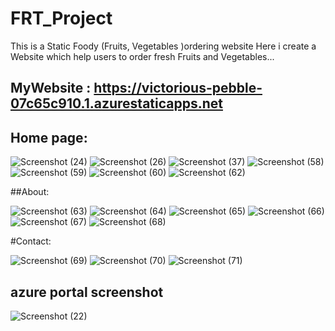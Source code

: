 # FRT_Project
This is a  Static Foody (Fruits, Vegetables )ordering website
Here i create a Website which help users to order fresh Fruits and Vegetables...

## MyWebsite : https://victorious-pebble-07c65c910.1.azurestaticapps.net


## Home page:


![Screenshot (24)](https://user-images.githubusercontent.com/102404293/195869737-ae30b2ec-6d0e-4983-82f2-b5be7ca27a3d.png)
![Screenshot (26)](https://user-images.githubusercontent.com/102404293/195869764-629044dd-ff30-4ba9-bab6-d39f81805a23.png)
![Screenshot (37)](https://user-images.githubusercontent.com/102404293/195869779-71ceedd0-182a-451e-8ea9-9fae826964a6.png)
![Screenshot (58)](https://user-images.githubusercontent.com/102404293/195869788-705a51a9-2028-4b4d-922d-f8fa112ab3a6.png)
![Screenshot (59)](https://user-images.githubusercontent.com/102404293/195869805-50b9f303-b560-47f7-94a7-8cb33d608242.png)
![Screenshot (60)](https://user-images.githubusercontent.com/102404293/195870011-ebb14e63-f3a0-4904-9a6f-177c8b15d46b.png)
![Screenshot (62)](https://user-images.githubusercontent.com/102404293/195870020-84f23838-6fd3-4914-9a99-4098238f969e.png)


##About:


![Screenshot (63)](https://user-images.githubusercontent.com/102404293/195870256-7fc0ca83-dceb-4448-a1d1-fe4de5c3132e.png)
![Screenshot (64)](https://user-images.githubusercontent.com/102404293/195870268-484ff047-2fa6-4b6f-bbe0-cb002aa00c51.png)
![Screenshot (65)](https://user-images.githubusercontent.com/102404293/195870272-74f38aa7-62ce-4bd7-ac98-7358aff16526.png)
![Screenshot (66)](https://user-images.githubusercontent.com/102404293/195870278-db87e0e1-b146-44a5-bdcb-86d392ec4e01.png)
![Screenshot (67)](https://user-images.githubusercontent.com/102404293/195870285-e0f2c595-fa74-4500-8c1a-d8d13bc6f6f5.png)
![Screenshot (68)](https://user-images.githubusercontent.com/102404293/195870290-04a409b1-53a6-40fb-b45b-468b8c40a9d7.png)


#Contact:


![Screenshot (69)](https://user-images.githubusercontent.com/102404293/195870543-e0007de3-46ee-42d5-abf8-dfed6f070bbf.png)
![Screenshot (70)](https://user-images.githubusercontent.com/102404293/195870573-f6720524-cd6e-4319-bdab-5bbd274ba196.png)
![Screenshot (71)](https://user-images.githubusercontent.com/102404293/195870590-4583ce5e-baf5-4a2f-9f99-5fbe36ada5d1.png)


## azure portal screenshot


![Screenshot (22)](https://user-images.githubusercontent.com/102404293/195870915-6b8e6b6a-1a33-4c3a-a3b6-94054aa75d47.png)




